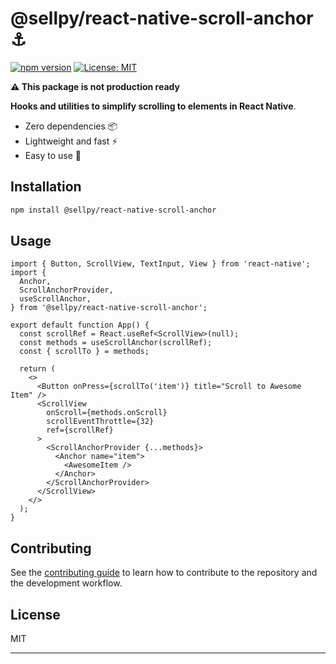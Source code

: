 # @sellpy/react-native-scroll-anchor ⚓️

[![npm version](https://badge.fury.io/js/react-native-scroll-anchor.svg)](https://badge.fury.io/js/react-native-scroll-anchor)
[![License: MIT](https://img.shields.io/badge/License-MIT-yellow.svg)](https://opensource.org/licenses/MIT)

**⚠️ This package is not production ready**

**Hooks and utilities to simplify scrolling to elements in React Native**.

- Zero dependencies 📦
- Lightweight and fast ⚡️
- Easy to use 🚀

## Installation

```sh
npm install @sellpy/react-native-scroll-anchor
```

## Usage

```tsx
import { Button, ScrollView, TextInput, View } from 'react-native';
import {
  Anchor,
  ScrollAnchorProvider,
  useScrollAnchor,
} from '@sellpy/react-native-scroll-anchor';

export default function App() {
  const scrollRef = React.useRef<ScrollView>(null);
  const methods = useScrollAnchor(scrollRef);
  const { scrollTo } = methods;

  return (
    <>
      <Button onPress={scrollTo('item')} title="Scroll to Awesome Item" />
      <ScrollView
        onScroll={methods.onScroll}
        scrollEventThrottle={32}
        ref={scrollRef}
      >
        <ScrollAnchorProvider {...methods}>
          <Anchor name="item">
            <AwesomeItem />
          </Anchor>
        </ScrollAnchorProvider>
      </ScrollView>
    </>
  );
}
```

## Contributing

See the [contributing guide](CONTRIBUTING.md) to learn how to contribute to the repository and the development workflow.

## License

MIT

---
